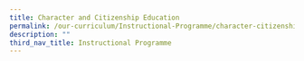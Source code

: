 ```yaml
---
title: Character and Citizenship Education
permalink: /our-curriculum/Instructional-Programme/character-citizenship-education/
description: ""
third_nav_title: Instructional Programme
---
```


